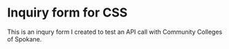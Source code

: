 # Inquiry form for CSS
This is an inqury form I created to test an API call with Community Colleges of Spokane.
